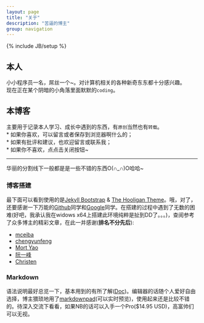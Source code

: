 ```yaml
---
layout: page
title: "关于"
description: "苦逼的博主"
group: navigation
---
```

{% include JB/setup %}

## 本人
  小小程序员一名，屌丝一个~。对计算机相关的各种新奇东东都十分感兴趣。  
  现在正在某个阴暗的小角落里面默默的`coding`。

## 本博客
  主要用于记录本人学习、成长中遇到的东西，有`原创`当然也有`转载`。  
    * 如果你喜欢，可以留言或者保存到浏览器啊什么的；  
	* 如果有批评和建议，也欢迎留言或联系我；  
	* 如果你不喜欢，点点击关闭按钮~
	
  ***
  华丽的分割线下一般都是是一些不错的东西O(∩_∩)O哈哈~

### 博客搭建
  最下面可以看到使用的是[Jekyll Bootstrap](http://jekyllbootstrap.com/) & [The Hooligan Theme](http://github.com/dhulihan/hooligan)。哦，对了，还要感谢一下万能的[Github](http://github.com)同学和[Google](http://www.google.com)同学。在搭建的过程中遇到了无数的困难(好吧，我承认我在widows x64上搭建此环境纯粹是扯到DD了。。。)，查阅参考了众多博主的精彩文章，在此一并感谢(**排名不分先后**): 

  * [mceiba](http://www.mceiba.com/develop/jekyll-introduction.html)  
  * [chengyunfeng](http://blog.chengyunfeng.com/?p=437)  
  * [Mort Yao](http://www.soimort.org/posts/101/)  
  * [阮一峰](http://www.ruanyifeng.com/blog/2012/08/blogging_with_jekyll.html)  
  * [Christen](http://www.chenzixin.com/program/2013/03/07/jekyll-host-html/) 
  
### Markdown
  语法说明最好总览一下，基本用到的有所了解([Doc](http://wowubuntu.com/markdown/))。编辑器的话随个人爱好自由选择，博主猥琐地用了[markdownpad](http://markdownpad.com/)(可以实时预览)，使用起来还是比较不错的。待深入交流下看看，如果NB的话可以入手一个Pro($14.95 USD)，高富帅们可以无视。
  

